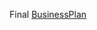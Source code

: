 Final [BusinessPlan](https://docs.google.com/presentation/d/1U5bQWn6vBAm-0wUc3-f1mZxfwNQ3vHSp8dbkGSFjyIY/edit?usp=sharing)
